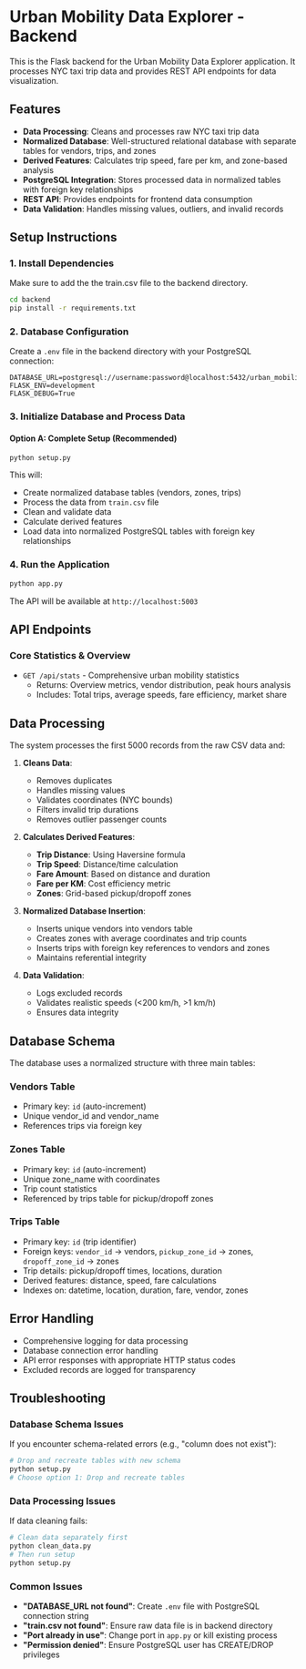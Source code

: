 # Urban Mobility Data Explorer - Backend

This is the Flask backend for the Urban Mobility Data Explorer application. It processes NYC taxi trip data and provides REST API endpoints for data visualization.


## Features

- **Data Processing**: Cleans and processes raw NYC taxi trip data
- **Normalized Database**: Well-structured relational database with separate tables for vendors, trips, and zones
- **Derived Features**: Calculates trip speed, fare per km, and zone-based analysis
- **PostgreSQL Integration**: Stores processed data in normalized tables with foreign key relationships
- **REST API**: Provides endpoints for frontend data consumption
- **Data Validation**: Handles missing values, outliers, and invalid records

## Setup Instructions

### 1. Install Dependencies

Make sure to add the the train.csv file to the backend directory.

```bash
cd backend
pip install -r requirements.txt
```

### 2. Database Configuration

Create a `.env` file in the backend directory with your PostgreSQL connection:

```env
DATABASE_URL=postgresql://username:password@localhost:5432/urban_mobility_db
FLASK_ENV=development
FLASK_DEBUG=True
```

### 3. Initialize Database and Process Data

#### Option A: Complete Setup (Recommended)
```bash
python setup.py
```

This will:
- Create normalized database tables (vendors, zones, trips)
- Process the data from `train.csv` file
- Clean and validate data
- Calculate derived features
- Load data into normalized PostgreSQL tables with foreign key relationships

### 4. Run the Application

```bash
python app.py
```

The API will be available at `http://localhost:5003`

## API Endpoints

### Core Statistics & Overview
- `GET /api/stats` - Comprehensive urban mobility statistics
  - Returns: Overview metrics, vendor distribution, peak hours analysis
  - Includes: Total trips, average speeds, fare efficiency, market share

## Data Processing

The system processes the first 5000 records from the raw CSV data and:

1. **Cleans Data**:
   - Removes duplicates
   - Handles missing values
   - Validates coordinates (NYC bounds)
   - Filters invalid trip durations
   - Removes outlier passenger counts

2. **Calculates Derived Features**:
   - **Trip Distance**: Using Haversine formula
   - **Trip Speed**: Distance/time calculation
   - **Fare Amount**: Based on distance and duration
   - **Fare per KM**: Cost efficiency metric
   - **Zones**: Grid-based pickup/dropoff zones

3. **Normalized Database Insertion**:
   - Inserts unique vendors into vendors table
   - Creates zones with average coordinates and trip counts
   - Inserts trips with foreign key references to vendors and zones
   - Maintains referential integrity

4. **Data Validation**:
   - Logs excluded records
   - Validates realistic speeds (<200 km/h, >1 km/h)
   - Ensures data integrity

## Database Schema

The database uses a normalized structure with three main tables:

### Vendors Table
- Primary key: `id` (auto-increment)
- Unique vendor_id and vendor_name
- References trips via foreign key

### Zones Table
- Primary key: `id` (auto-increment)
- Unique zone_name with coordinates
- Trip count statistics
- Referenced by trips table for pickup/dropoff zones

### Trips Table
- Primary key: `id` (trip identifier)
- Foreign keys: `vendor_id` → vendors, `pickup_zone_id` → zones, `dropoff_zone_id` → zones
- Trip details: pickup/dropoff times, locations, duration
- Derived features: distance, speed, fare calculations
- Indexes on: datetime, location, duration, fare, vendor, zones

## Error Handling

- Comprehensive logging for data processing
- Database connection error handling
- API error responses with appropriate HTTP status codes
- Excluded records are logged for transparency

## Troubleshooting

### Database Schema Issues
If you encounter schema-related errors (e.g., "column does not exist"):
```bash
# Drop and recreate tables with new schema
python setup.py
# Choose option 1: Drop and recreate tables
```

### Data Processing Issues
If data cleaning fails:
```bash
# Clean data separately first
python clean_data.py
# Then run setup
python setup.py
```

### Common Issues
- **"DATABASE_URL not found"**: Create `.env` file with PostgreSQL connection string
- **"train.csv not found"**: Ensure raw data file is in backend directory
- **"Port already in use"**: Change port in `app.py` or kill existing process
- **"Permission denied"**: Ensure PostgreSQL user has CREATE/DROP privileges
